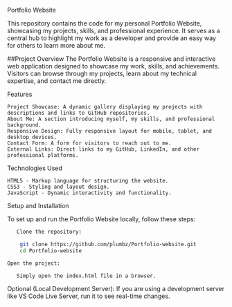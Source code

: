 Portfolio Website

This repository contains the code for my personal Portfolio Website, showcasing my projects, skills, and professional experience. It serves as a central hub to highlight my work as a developer and provide an easy way for others to learn more about me.

##Project Overview
The Portfolio Website is a responsive and interactive web application designed to showcase my work, skills, and achievements. Visitors can browse through my projects, learn about my technical expertise, and contact me directly.

Features

    Project Showcase: A dynamic gallery displaying my projects with descriptions and links to GitHub repositories.
    About Me: A section introducing myself, my skills, and professional background.
    Responsive Design: Fully responsive layout for mobile, tablet, and desktop devices.
    Contact Form: A form for visitors to reach out to me.
    External Links: Direct links to my GitHub, LinkedIn, and other professional platforms.

Technologies Used

    HTML5 - Markup language for structuring the website.
    CSS3 - Styling and layout design.
    JavaScript - Dynamic interactivity and functionality.

Setup and Installation

To set up and run the Portfolio Website locally, follow these steps:
 ```bash
    Clone the repository:
```
```bash
    git clone https://github.com/plumbz/Portfolio-website.git
    cd Portfolio-website
```
 ```bash
Open the project:

    Simply open the index.html file in a browser.
```
Optional (Local Development Server): If you are using a development server like VS Code Live Server, run it to see real-time changes.
